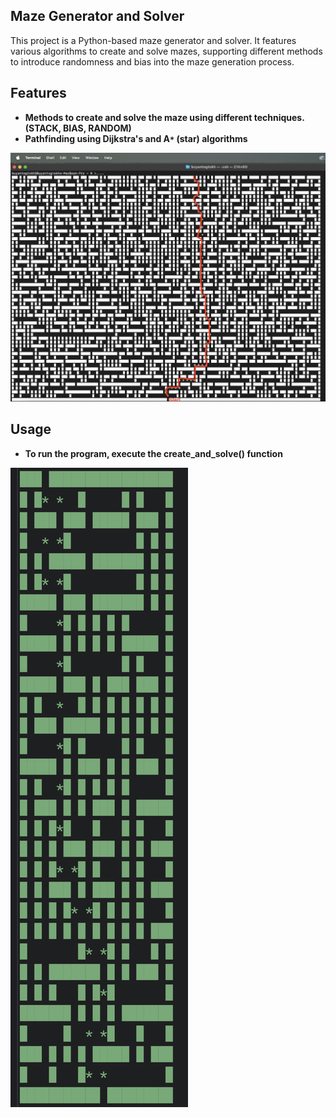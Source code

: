 ## Maze Generator and Solver
This project is a Python-based maze generator and solver. It features various algorithms to create and solve mazes, supporting different methods to introduce randomness and bias into the maze generation process.


## Features
- **Methods to create and solve the maze using different techniques. (STACK, BIAS, RANDOM)**
- **Pathfinding using Dijkstra's and A`*` (star) algorithms**  

![Maze](size10maze.png)

## Usage
- **To run the program, execute the create_and_solve() function**

![Maze](maze.png)
